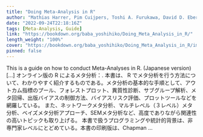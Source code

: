 ```yaml
---
title: "Doing Meta-Analysis in R"
author: "Mathias Harrer, Pim Cuijpers, Toshi A. Furukawa, David D. Ebert"
date: "2022-09-24T22:18:16Z"
tags: [Meta-Analysis, Guide]
link: "https://bookdown.org/baba_yoshihiko/Doing_Meta_Analysis_in_R/"
length_weight: "100%"
cover: "https://bookdown.org/baba_yoshihiko/Doing_Meta_Analysis_in_R/images/cover.png"
pinned: false
---
```


This is a guide on how to conduct Meta-Analyses in R. (Japanese version) [...] オンライン版の R によるメタ分析：. 本書は、 R でメタ分析を行う方法について、わかりやすく紹介するものである。メタ分析の基本的な手順として、アウトカム指標のプール、フォレストプロット、異質性診断、サブグループ解析、メタ回帰、出版バイアスの制御方法、バイアスリスク評価、プロットツールなどを網羅している。 また、ネットワークメタ分析、マルチレベル（３レベル）メタ分析、ベイズメタ分析アプローチ、SEMメタ分析など、高度でありながら関連性の高いトピックも取り上げる。 本書で扱うプログラミングや統計的背景は、非専門家レベルにとどめている。本書の印刷版は、Chapman ...
